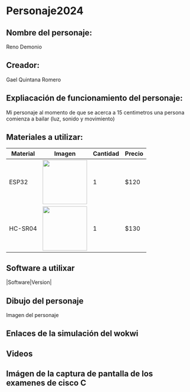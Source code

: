 # Personaje2024

## Nombre del personaje:
Reno Demonio

## Creador:
Gael Quintana Romero

## Expliacación de funcionamiento del personaje:
Mi personaje al momento de que se acerca a 15 centimetros una persona comienza a bailar (luz, sonido y movimiento)

## Materiales a utilizar:
|Material | Imagen | Cantidad |Precio |
|--|--|--|--|
|ESP32|<img src="https://github.com/user-attachments/assets/32e36f85-9e75-4b46-9af0-002f56633eb7" width="120"/>|1|$120|
|HC-SR04|<img src="https://github.com/user-attachments/assets/f0885ad1-58f5-431d-828b-bf01f25ffe03" width="120"/>|1|$130|

## Software a utilixar
|Software|Version|
## Dibujo del personaje
Imagen del personaje

## Enlaces de la simulación del wokwi

## Videos

## Imágen de la captura de pantalla de los examenes de cisco C
